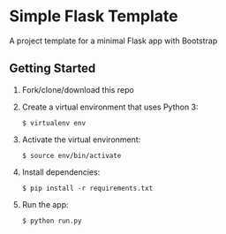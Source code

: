 # Simple Flask Template

A project template for a minimal Flask app with Bootstrap

## Getting Started

1. Fork/clone/download this repo
2. Create a virtual environment that uses Python 3:

    ```nohighlight
    $ virtualenv env
    ```

3. Activate the virtual environment:

    ```nohighlight
    $ source env/bin/activate
    ```

4. Install dependencies:

    ```nohighlight
    $ pip install -r requirements.txt
    ```

5. Run the app:

    ```nohighlight
    $ python run.py
    ```
